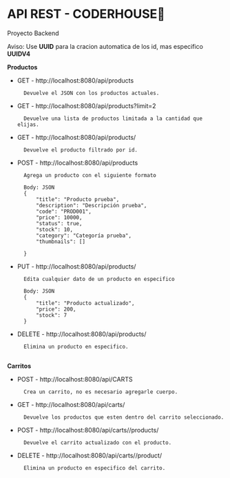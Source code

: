 
# API REST - CODERHOUSE👋 

Proyecto Backend

Aviso: Use **UUID** para la cracion automatica de los id, mas especifico **UUIDV4**


**Productos**

- GET - http://localhost:8080/api/products
    
        Devuelve el JSON con los productos actuales.        
- GET - http://localhost:8080/api/products?limit=2

        Devuelve una lista de productos limitada a la cantidad que elijas.
- GET - http://localhost:8080/api/products/<idProducto>

        Devuelve el producto filtrado por id.
- POST - http://localhost:8080/api/products
        
        Agrega un producto con el siguiente formato

        Body: JSON
        { 
            "title": "Producto prueba",
            "description": "Descripción prueba",
            "code": "PROD001",
            "price": 10000,
            "status": true,
            "stock": 10,
            "category": "Categoría prueba",
            "thumbnails": []
  
        }
- PUT - http://localhost:8080/api/products/<idProducto>

        Edita cualquier dato de un producto en especifico

        Body: JSON 
        {
            "title": "Producto actualizado",
            "price": 200,
            "stock": 7
        }
- DELETE - http://localhost:8080/api/products/<idProducto>

        Elimina un producto en especifico. 




## 
**Carritos**

- POST - http://localhost:8080/api/CARTS
    
        Crea un carrito, no es necesario agregarle cuerpo.        
- GET - http://localhost:8080/api/carts/<idCarrito>

        Devuelve los productos que esten dentro del carrito seleccionado.
- POST - http://localhost:8080/api/carts/<idCarrito>/products/<idProducto>

        Devuelve el carrito actualizado con el producto.
- DELETE - http://localhost:8080/api/carts/<idCarrito>/product/<idProducto>
        
        Elimina un producto en especifico del carrito.



